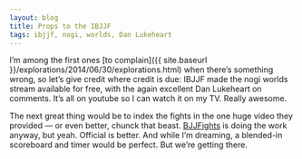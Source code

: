```yaml
---
layout: blog
title: Props to the IBJJF
tags: ibjjf, nogi, worlds, Dan Lukeheart
---
```

I’m among the first ones [to complain]({{ site.baseurl }}/explorations/2014/06/30/explorations.html) when there’s something wrong, so let’s give credit where credit is due: IBJJF made the nogi worlds stream available for free, with the again excellent Dan Lukeheart on comments. It’s all on youtube so I can watch it on my TV. Really awesome.

The next great thing would be to index the fights in the one huge video they provided — or even better, chunck that beast. [BJJFights](http://bjjfights.com/) is doing the work anyway, but yeah. Official is better. And while I’m dreaming, a blended-in scoreboard and timer would be perfect. But we’re getting there.